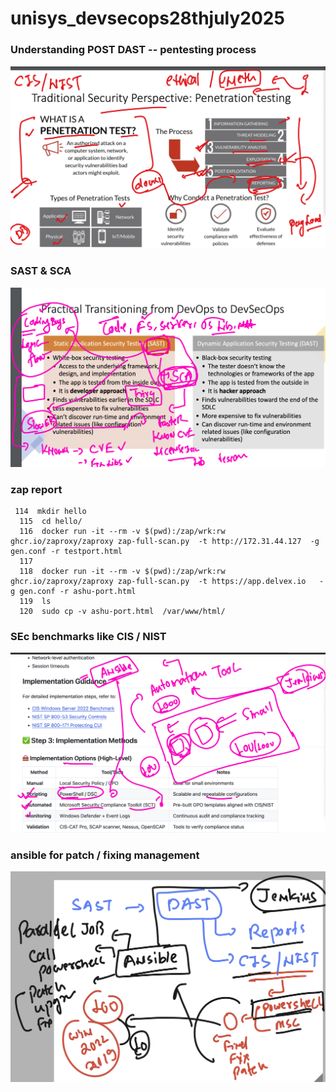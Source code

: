 # unisys_devsecops28thjuly2025

### Understanding POST DAST -- pentesting process 

<img src="rev1.png">

### SAST & SCA 

<img src="rev2.png">

### zap report 

```
 114  mkdir hello 
  115  cd hello/
  116  docker run -it --rm -v $(pwd):/zap/wrk:rw ghcr.io/zaproxy/zaproxy zap-full-scan.py  -t http://172.31.44.127  -g gen.conf -r testport.html
  117   
  118  docker run -it --rm -v $(pwd):/zap/wrk:rw ghcr.io/zaproxy/zaproxy zap-full-scan.py  -t https://app.delvex.io   -g gen.conf -r ashu-port.html
  119  ls
  120  sudo cp -v ashu-port.html  /var/www/html/
```

### SEc benchmarks like CIS / NIST 

<img src="sec2.png">

### ansible for patch / fixing management 

<img src="sec3.png">

